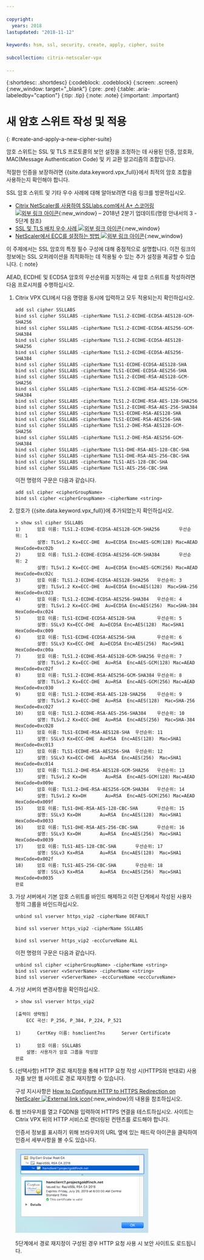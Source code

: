 ```yaml
---

copyright:
  years: 2018
lastupdated: "2018-11-12"

keywords: hsm, ssl, security, create, apply, cipher, suite

subcollection: citrix-netscaler-vpx

---
```


{:shortdesc: .shortdesc}
{:codeblock: .codeblock}
{:screen: .screen}
{:new_window: target="_blank"}
{:pre: .pre}
{:table: .aria-labeledby="caption"}
{:tip: .tip}
{:note: .note}
{:important: .important}

# 새 암호 스위트 작성 및 적용
{: #create-and-apply-a-new-cipher-suite}

암호 스위트는 SSL 및 TLS 프로토콜의 보안 설정을 조정하는 데 사용된 인증, 암호화, MAC(Message Authentication Code) 및 키 교환 알고리즘의 조합입니다.

적절한 인증을 보장하려면 {{site.data.keyword.vpx_full}}에서 최적의 암호 조합을 사용하는지 확인해야 합니다.

SSL 암호 스위트 및 기타 우수 사례에 대해 알아보려면 다음 링크를 방문하십시오.

* [Citrix NetScaler를 사용하여 SSLlabs.com에서 A+ 스코어링 ![외부 링크 아이콘](../../icons/launch-glyph.svg "외부 링크 아이콘")](https://www.citrix.com/blogs/2018/05/16/scoring-an-a-at-ssllabs-com-with-citrix-netscaler-q2-2018-update/){:new_window} – 2018년 2분기 업데이트(명령 안내서의 3 - 5단계 참조)
* [SSL 및 TLS 배치 우수 사례 ![외부 링크 아이콘](../../icons/launch-glyph.svg "외부 링크 아이콘")](https://github.com/ssllabs/research/wiki/SSL-and-TLS-Deployment-Best-Practices#23-use-secure-cipher-suites){:new_window}
* [NetScaler에서 ECC를 설정하는 방법 ![외부 링크 아이콘](../../icons/launch-glyph.svg "외부 링크 아이콘")](https://support.citrix.com/article/CTX205289){:new_window}

이 주제에서는 SSL 암호의 특정 필수 구성에 대해 중점적으로 설명합니다. 이전 링크의 정보에는 SSL 오퍼레이션을 최적화하는 데 적용될 수 있는 추가 설정을 제공할 수 있습니다.
{: note}

AEAD, ECDHE 및 ECDSA 암호의 우선순위를 지정하는 새 암호 스위트를 작성하려면 다음 프로시저를 수행하십시오.

1.	Citrix VPX CLI에서 다음 명령을 동시에 입력하고 모두 적용되는지 확인하십시오.

	```
	add ssl cipher SSLLABS
	bind ssl cipher SSLLABS -cipherName TLS1.2-ECDHE-ECDSA-AES128-GCM-SHA256
	bind ssl cipher SSLLABS -cipherName TLS1.2-ECDHE-ECDSA-AES256-GCM-SHA384
	bind ssl cipher SSLLABS -cipherName TLS1.2-ECDHE-ECDSA-AES128-SHA256
	bind ssl cipher SSLLABS -cipherName TLS1.2-ECDHE-ECDSA-AES256-SHA384
	bind ssl cipher SSLLABS -cipherName TLS1-ECDHE-ECDSA-AES128-SHA
	bind ssl cipher SSLLABS -cipherName TLS1-ECDHE-ECDSA-AES256-SHA
	bind ssl cipher SSLLABS -cipherName TLS1.2-ECDHE-RSA-AES128-GCM-SHA256
	bind ssl cipher SSLLABS -cipherName TLS1.2-ECDHE-RSA-AES256-GCM-SHA384
	bind ssl cipher SSLLABS -cipherName TLS1.2-ECDHE-RSA-AES-128-SHA256
	bind ssl cipher SSLLABS -cipherName TLS1.2-ECDHE-RSA-AES-256-SHA384
	bind ssl cipher SSLLABS -cipherName TLS1-ECDHE-RSA-AES128-SHA
	bind ssl cipher SSLLABS -cipherName TLS1-ECDHE-RSA-AES256-SHA
	bind ssl cipher SSLLABS -cipherName TLS1.2-DHE-RSA-AES128-GCM-SHA256
	bind ssl cipher SSLLABS -cipherName TLS1.2-DHE-RSA-AES256-GCM-SHA384
	bind ssl cipher SSLLABS -cipherName TLS1-DHE-RSA-AES-128-CBC-SHA
	bind ssl cipher SSLLABS -cipherName TLS1-DHE-RSA-AES-256-CBC-SHA
	bind ssl cipher SSLLABS -cipherName TLS1-AES-128-CBC-SHA
	bind ssl cipher SSLLABS -cipherName TLS1-AES-256-CBC-SHA
	```

	이전 명령의 구문은 다음과 같습니다.

	```
	add ssl cipher <cipherGroupName>
	bind ssl cipher <cipherGroupName> -cipherName <string>
	```

2.	암호가 {{site.data.keyword.vpx_full}}에 추가되었는지 확인하십시오.

	```
	> show ssl cipher SSLLABS
	1)      암호 이름: TLS1.2-ECDHE-ECDSA-AES128-GCM-SHA256       우선순위: 1
	        설명: TLSv1.2 Kx=ECC-DHE  Au=ECDSA Enc=AES-GCM(128) Mac=AEAD   HexCode=0xc02b
	2)      암호 이름: TLS1.2-ECDHE-ECDSA-AES256-GCM-SHA384       우선순위: 2
	        설명: TLSv1.2 Kx=ECC-DHE  Au=ECDSA Enc=AES-GCM(256) Mac=AEAD   HexCode=0xc02c
	3)      암호 이름: TLS1.2-ECDHE-ECDSA-AES128-SHA256   우선순위: 3
	        설명: TLSv1.2 Kx=ECC-DHE  Au=ECDSA Enc=AES(128)  Mac=SHA-256   HexCode=0xc023
	4)      암호 이름: TLS1.2-ECDHE-ECDSA-AES256-SHA384   우선순위: 4
	        설명: TLSv1.2 Kx=ECC-DHE  Au=ECDSA Enc=AES(256)  Mac=SHA-384   HexCode=0xc024
	5)      암호 이름: TLS1-ECDHE-ECDSA-AES128-SHA        우선순위: 5
	        설명: SSLv3 Kx=ECC-DHE  Au=ECDSA Enc=AES(128)  Mac=SHA1   HexCode=0xc009
	6)      암호 이름: TLS1-ECDHE-ECDSA-AES256-SHA        우선순위: 6
	        설명: SSLv3 Kx=ECC-DHE  Au=ECDSA Enc=AES(256)  Mac=SHA1   HexCode=0xc00a
	7)      암호 이름: TLS1.2-ECDHE-RSA-AES128-GCM-SHA256 우선순위: 7
	        설명: TLSv1.2 Kx=ECC-DHE  Au=RSA  Enc=AES-GCM(128) Mac=AEAD   HexCode=0xc02f
	8)      암호 이름: TLS1.2-ECDHE-RSA-AES256-GCM-SHA384 우선순위: 8
	        설명: TLSv1.2 Kx=ECC-DHE  Au=RSA  Enc=AES-GCM(256) Mac=AEAD   HexCode=0xc030
	9)      암호 이름: TLS1.2-ECDHE-RSA-AES-128-SHA256    우선순위: 9
	        설명: TLSv1.2 Kx=ECC-DHE  Au=RSA  Enc=AES(128)  Mac=SHA-256   HexCode=0xc027
	10)     암호 이름: TLS1.2-ECDHE-RSA-AES-256-SHA384    우선순위: 10
	        설명: TLSv1.2 Kx=ECC-DHE  Au=RSA  Enc=AES(256)  Mac=SHA-384   HexCode=0xc028
	11)     암호 이름: TLS1-ECDHE-RSA-AES128-SHA  우선순위: 11
	        설명: SSLv3 Kx=ECC-DHE  Au=RSA  Enc=AES(128)  Mac=SHA1   HexCode=0xc013
	12)     암호 이름: TLS1-ECDHE-RSA-AES256-SHA  우선순위: 12
	        설명: SSLv3 Kx=ECC-DHE  Au=RSA  Enc=AES(256)  Mac=SHA1   HexCode=0xc014
	13)     암호 이름: TLS1.2-DHE-RSA-AES128-GCM-SHA256   우선순위: 13
	        설명: TLSv1.2 Kx=DH       Au=RSA  Enc=AES-GCM(128) Mac=AEAD   HexCode=0x009e
	14)     암호 이름: TLS1.2-DHE-RSA-AES256-GCM-SHA384   우선순위: 14
	        설명: TLSv1.2 Kx=DH       Au=RSA  Enc=AES-GCM(256) Mac=AEAD   HexCode=0x009f
	15)     암호 이름: TLS1-DHE-RSA-AES-128-CBC-SHA       우선순위: 15
	        설명: SSLv3 Kx=DH       Au=RSA  Enc=AES(128)  Mac=SHA1   HexCode=0x0033
	16)     암호 이름: TLS1-DHE-RSA-AES-256-CBC-SHA       우선순위: 16
	        설명: SSLv3 Kx=DH       Au=RSA  Enc=AES(256)  Mac=SHA1   HexCode=0x0039
	17)     암호 이름: TLS1-AES-128-CBC-SHA       우선순위: 17
	        설명: SSLv3 Kx=RSA      Au=RSA  Enc=AES(128)  Mac=SHA1   HexCode=0x002f
	18)     암호 이름: TLS1-AES-256-CBC-SHA       우선순위: 18
	        설명: SSLv3 Kx=RSA      Au=RSA  Enc=AES(256)  Mac=SHA1   HexCode=0x0035
 	완료
 	```

3.	가상 서버에서 기본 암호 스위트를 바인드 해제하고 이전 단계에서 작성된 사용자 정의 그룹을 바인드하십시오.

	```
	unbind ssl vserver https_vip2 -cipherName DEFAULT

	bind ssl vserver https_vip2 -cipherName SSLLABS

	bind ssl vserver https_vip2 -eccCurveName ALL
	```

	이전 명령의 구문은 다음과 같습니다.

	```
	unbind ssl cipher <cipherGroupName> -cipherName <string>
	bind ssl vserver <vServerName> -cipherName <string>
	bind ssl vserver <vServerName> -eccCurveName <eccCurveName>
	```

4.	가상 서버의 변경사항을 확인하십시오.

	```
	> show ssl vserver https_vip2

	[출력이 생략됨]
		ECC 곡선: P_256, P_384, P_224, P_521

	1)      CertKey 이름: hsmclient7ns      Server Certificate

	1)      암호 이름: SSLLABS
		설명: 사용자가 암호 그룹을 작성함
 	완료
	```

5.	(선택사항) HTTP 경로 재지정을 통해 HTTP 요청 작성 시(HTTPS와 반대로) 사용자를 보안 웹 사이트로 경로 재지정할 수 있습니다.

	구성 지시사항은 [How to Configure HTTP to HTTPS Redirection on NetScaler ![External link icon](../../icons/launch-glyph.svg "External link icon")](https://support.citrix.com/article/CTX201201){:new_window}의 내용을 참조하십시오.

6.	웹 브라우저를 열고 FQDN을 입력하여 HTTPS 연결을 테스트하십시오. 사이트는 Citrix VPX 뒤의 HTTP 서비스로 렌더링된 컨텐츠를 로드해야 합니다.

	인증서 정보를 표시하기 위해 브라우저의 URL 옆에 있는 패드락 아이콘을 클릭하여 인증서 세부사항을 볼 수도 있습니다.

	<img src="images/21-check-certificate.png" alt="그림" style="width: 350px;"/>

	5단계에서 경로 재지정이 구성된 경우 HTTP 요청 사용 시 보안 사이트도 로드됩니다.
